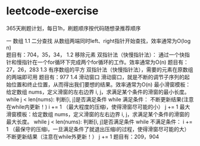 # leetcode-exercise
365天刷题计划，每日1h，刷题顺序按代码随想录推荐顺序

一 数组
1.1 二分查找 
      从数组两端同时left、right指针开始查找，效率通常为O(log n)  
      题目有：704，35，34，
1.2 移除元素
      双指针法（快慢指针法）： 通过一个快指针和慢指针在一个for循环下完成两个for循环的工作。效率通常为O(n) 
      题目有：27，26，283 
1.3 有序数组的平方
      双指针法（快慢指针法），需要的元素在原数组的两端即可用
      题目有：977
1.4 滑动窗口
      滑动窗口，就是不断的调节子序列的起始位置和终止位置，从而得出我们要想的结果。效率通常为O(n) 
            最小滑窗模板：给定数组 nums，定义滑窗的左右边界 i, j，求满足某个条件的滑窗的最小长度。
	while j < len(nums):
    	      判断[i, j]是否满足条件
    	      while 满足条件：
        	          不断更新结果(注意在while内更新！)
              	          i += 1 （最大程度的压缩i，使得滑窗尽可能的小）
    	      j += 1
            最大滑窗模板：给定数组 nums，定义滑窗的左右边界 i, j，求满足某个条件的滑窗的最大长度。
    	while j < len(nums):
    	    判断[i, j]是否满足条件
    	    while 不满足条件：
        	        i += 1 （最保守的压缩i，一旦满足条件了就退出压缩i的过程，使得滑窗尽可能的大）
   	   不断更新结果（注意在while外更新！）
                    j += 1
      题目有：209，904